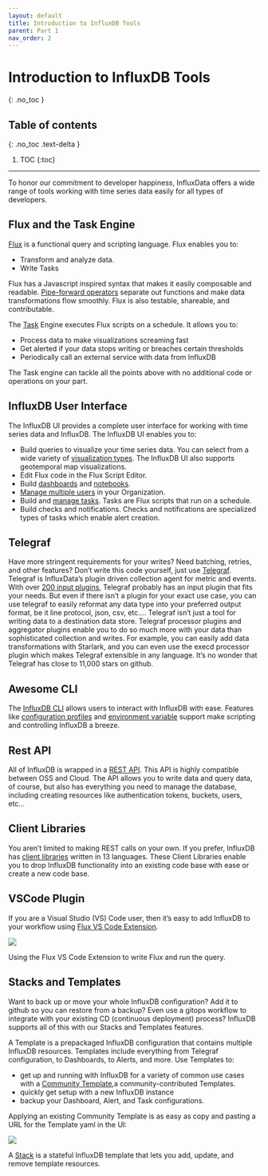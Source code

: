 ```yaml
---
layout: default
title: Introduction to InfluxDB Tools
parent: Part 1
nav_order: 2
---
```


# Introduction to InfluxDB Tools
{: .no_toc }

## Table of contents
{: .no_toc .text-delta }

1. TOC
{:toc}

---
To honor our commitment to developer happiness, InfluxData offers a wide range of tools working with time series data easily for all types of developers. 


## Flux and the Task Engine 

[Flux](https://docs.influxdata.com/influxdb/cloud/query-data/get-started/) is a functional query and scripting language. Flux enables you to:

* Transform and analyze data. 
* Write Tasks

Flux has a Javascript inspired syntax that makes it easily composable and readable. [Pipe-forward operators](https://docs.influxdata.com/flux/v0.x/get-started/syntax-basics/) separate out functions and make data transformations flow smoothly. Flux is also testable, shareable, and contributable. 

The [Task](https://docs.influxdata.com/influxdb/cloud/process-data/manage-tasks/) Engine executes Flux scripts on a schedule. It allows you to: 

* Process data to make visualizations screaming fast
* Get alerted if your data stops writing or breaches certain thresholds
* Periodically call an external service with data from InfluxDB

The Task engine can tackle all the points above with no additional code or operations on your part.


## InfluxDB User Interface

The InfluxDB UI provides a complete user interface for working with time series data and InfluxDB. The InfluxDB UI enables you to:

* Build queries to visualize your time series data. You can select from a wide variety of [visualization types](https://docs.influxdata.com/influxdb/cloud/visualize-data/visualization-types/). The InfluxDB UI also supports geotemporal map visualizations. 
* Edit Flux code in the Flux Script Editor.
* Build [dashboards](https://docs.influxdata.com/influxdb/cloud/visualize-data/dashboards/) and [notebooks](https://docs.influxdata.com/influxdb/cloud/notebooks/).
* [Manage multiple users](https://docs.influxdata.com/influxdb/cloud/account-management/multi-user/) in your Organization.
* Build and [manage tasks](https://docs.influxdata.com/influxdb/cloud/process-data/manage-tasks/). Tasks are Flux scripts that run on a schedule. 
* Build checks and notifications. Checks and notifications are specialized types of tasks which enable alert creation. 


## Telegraf 

Have more stringent requirements for your writes? Need batching, retries, and other features? Don’t write this code yourself, just use [Telegraf](https://www.influxdata.com/time-series-platform/telegraf/). Telegraf is InfluxData’s plugin driven collection agent for metric and events.  With over [200 input plugins](https://github.com/influxdata/telegraf/tree/master/plugins/inputs), Telegraf  probably has an input plugin that fits your needs. But even if there isn’t a plugin for your exact use case, you can use telegraf to easily reformat any data type into your preferred output format, be it line protocol, json, csv, etc…. Telegraf isn’t just a tool for writing data to a destination data store. Telegraf processor plugins and aggregator plugins enable you to do so much more with your data than sophisticated collection and writes. For example, you can easily add data transformations with Starlark, and you can even use the execd processor plugin which makes Telegraf extensible in any language. It’s no wonder that Telegraf has close to 11,000 stars on github.  


## Awesome CLI

The [InfluxDB CLI](https://docs.influxdata.com/influxdb/cloud/reference/cli/influx/) allows users to interact with InfluxDB with ease. Features like [configuration profiles](https://docs.influxdata.com/influxdb/cloud/sign-up/#step-5-set-up-a-configuration-profile) and [environment variable](https://docs.influxdata.com/influxdb/v2.0/reference/cli/influx/#mapped-environment-variables) support make scripting and controlling InfluxDB a breeze.


## Rest API

All of InfluxDB is wrapped in a [REST API](https://docs.influxdata.com/influxdb/v2.0/api/). This API is highly compatible between OSS and Cloud. The API allows you to write data and query data, of course, but also has everything you need to manage the database, including creating resources like authentication tokens, buckets, users, etc…


## Client Libraries	

You aren’t limited to making REST calls on your own. If you prefer, InfluxDB has [client libraries](https://docs.influxdata.com/influxdb/cloud/api-guide/client-libraries/) written in 13 languages. These Client Libraries enable you to drop InfluxDB functionality into an existing code base with ease or create a new code base.


## VSCode Plugin

If you are a Visual Studio (VS) Code user, then it’s easy to add InfluxDB to your workflow using [Flux VS Code Extension](https://docs.influxdata.com/influxdb/cloud/tools/flux-vscode/).

![]({{site.baseurl}}/assets/images/image-4.png)

Using the Flux VS Code Extension to write Flux and run the query. 


## Stacks and Templates

Want to back up or move your whole InfluxDB configuration? Add it to github so you can restore from a backup? Even use a gitops workflow to integrate with your existing CD (continuous deployment) process? InfluxDB supports all of this with our Stacks and Templates features. 

A Template is a prepackaged InfluxDB configuration that contains multiple InfluxDB resources. Templates include everything from Telegraf configuration, to Dashboards, to Alerts, and more. Use Templates to:



* get up and running with InfluxDB for a variety of common use cases with a [Community Template](https://github.com/influxdata/community-templates),a community-contributed Templates. 
* quickly get setup with a new InfluxDB instance
* backup your Dashboard, Alert, and Task configurations. 

Applying an existing Community Template is as easy as copy and pasting a URL for the Template yaml in the UI: 

![]({{site.baseurl}}/assets/images/image-5.png)


A [Stack](https://docs.influxdata.com/influxdb/cloud/influxdb-templates/stacks/) is a stateful InfluxDB template that lets you add, update, and remove template resources. 
